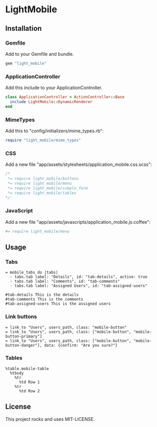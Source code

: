 # LightMobile

## Installation


### Gemfile

Add to your Gemfile and bundle.

```ruby
gem "light_mobile"
```

### ApplicationController

Add this include to your ApplicationController.

```ruby
class ApplicationController < ActionController::Base
  include LightMobile::DynamicRenderer
end
```

### MimeTypes

Add this to "config/initializers/mime_types.rb":

```ruby
require "light_mobile/mime_types"
```

### CSS

Add a new file "app/assets/stylesheets/application_mobile.css.scss":

```scss
/*
 *= require light_mobile/buttons
 *= require light_mobile/menu
 *= require light_mobile/simple_form
 *= require light_mobile/tables
*/
```

### JavaScript

Add a new file "app/assets/javascripts/application_mobile.js.coffee":
```coffee
#= require light_mobile/menu
```

## Usage

### Tabs

```haml
= mobile_tabs do |tabs|
  - tabs.tab label: "Details", id: "tab-details", active: true
  - tabs.tab label: "Comments", id: "tab-comments"
  - tabs.tab label: "Assigned Users", id: "tab-assigned-users"

#tab-details This is the details
#tab-comments This is the comments
#tab-assigned-users This is the assigned users
```

### Link buttons

```haml
= link_to "Users", users_path, class: "mobile-button"
= link_to "Users", users_path, class: ["mobile-button", "mobile-button-primary"]
= link_to "Users", users_path, class: ["mobile-button", "mobile-button-danger"], data: {confirm: "Are you sure?"}
```

### Tables

```haml
%table.mobile-table
  %tbody
    %tr
      %td Row 1
    %tr
      %td Row 2
```

## License

This project rocks and uses MIT-LICENSE.
